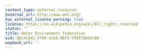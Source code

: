 ```yaml
---
content_type: external-resource
external_url: http://www.wef.org/
has_external_license_warning: true
license: https://en.wikipedia.org/wiki/All_rights_reserved
status: ''
title: Water Environment Federation
uid: 86c4c841-5f09-41b0-8bf3-759774b5bc84
wayback_url: ''
---
```


